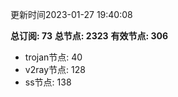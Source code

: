 更新时间2023-01-27 19:40:08

**总订阅: 73**
**总节点: 2323**
**有效节点: 306**
- trojan节点: 40
- v2ray节点: 128
- ss节点: 138
